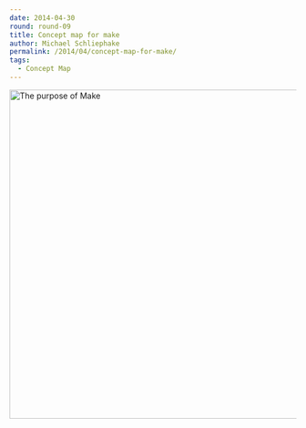 ```yaml
---
date: 2014-04-30
round: round-09
title: Concept map for make
author: Michael Schliephake
permalink: /2014/04/concept-map-for-make/
tags:
  - Concept Map
---
```

[<img class="alignnone size-full wp-image-6883" alt="The purpose of Make" src="http://teaching.software-carpentry.org/wp-content/uploads/2014/04/The-purpose-of-Make.png" width="771" height="578" />][1]

 [1]: http://teaching.software-carpentry.org/wp-content/uploads/2014/04/The-purpose-of-Make.png
